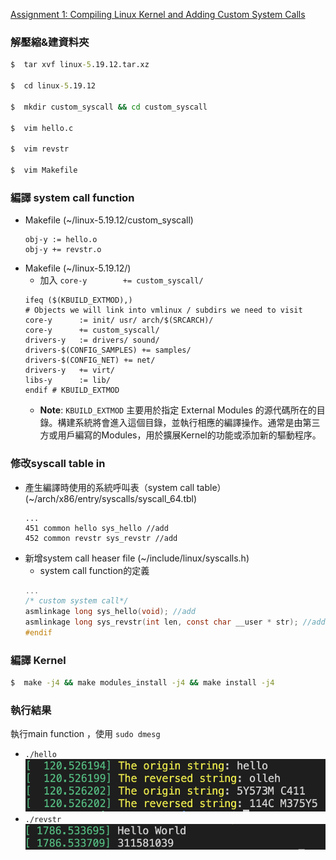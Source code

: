 [Assignment 1: Compiling Linux Kernel and Adding Custom System Calls](https://hackmd.io/UJE-W1n9QIu0yPRa3GM8qA?view)

### 解壓縮&建資料夾
```cmd
$  tar xvf linux-5.19.12.tar.xz

$  cd linux-5.19.12

$  mkdir custom_syscall && cd custom_syscall

$  vim hello.c 
    
$  vim revstr
    
$  vim Makefile
```
### 編譯 system call function 
- Makefile (~/linux-5.19.12/custom_syscall)
    ```
    obj-y := hello.o
    obj-y += revstr.o
    ```
- Makefile (~/linux-5.19.12/)
    - 加入 `core-y		+= custom_syscall/`
    ```
    ifeq ($(KBUILD_EXTMOD),)
    # Objects we will link into vmlinux / subdirs we need to visit
    core-y		:= init/ usr/ arch/$(SRCARCH)/
    core-y		+= custom_syscall/
    drivers-y	:= drivers/ sound/
    drivers-$(CONFIG_SAMPLES) += samples/
    drivers-$(CONFIG_NET) += net/
    drivers-y	+= virt/
    libs-y		:= lib/
    endif # KBUILD_EXTMOD
    ```
    - **Note**: `KBUILD_EXTMOD` 主要用於指定 External Modules 的源代碼所在的目錄。構建系統將會進入這個目錄，並執行相應的編譯操作。通常是由第三方或用戶編寫的Modules，用於擴展Kernel的功能或添加新的驅動程序。

### 修改syscall table in 
- 產生編譯時使用的系統呼叫表（system call table） (~/arch/x86/entry/syscalls/syscall_64.tbl)
    ```tbl
    ...
    451 common hello sys_hello //add
    452 common revstr sys_revstr //add
    ```
- 新增system call heaser file (~/include/linux/syscalls.h)
    - system call function的定義
    ```c
    ...
    /* custom system call*/
    asmlinkage long sys_hello(void); //add
    asmlinkage long sys_revstr(int len, const char __user * str); //add
    #endif
    ```
### 編譯 Kernel
``` cmd
$  make -j4 && make modules_install -j4 && make install -j4
```

### 執行結果
執行main function ，使用 `sudo dmesg`
- `./hello`
    ![](../pic/syscall_revstr.png)
- `./revstr`
    ![](../pic/syscall_hello.png)

